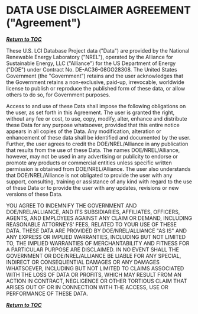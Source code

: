 # DATA USE DISCLAIMER AGREEMENT (&quot;Agreement&quot;)

[**_Return to TOC_**](./00-sub-handbook-landing.md)

These U.S. LCI Database Project data (&quot;Data&quot;) are provided by the National Renewable Energy Laboratory (&quot;NREL&quot;), operated by the Alliance for Sustainable Energy, LLC (&quot;Alliance&quot;) for the US Department of Energy (&quot;DOE&quot;) under Contract No. DE-AC36-08GO28308. The United States Government (the &quot;Government&quot;) retains and the user acknowledges that the Government retains a non-exclusive, paid-up, irrevocable, worldwide license to publish or reproduce the published form of these data, or allow others to do so, for Government purposes.

Access to and use of these Data shall impose the following obligations on the user, as set forth in this Agreement. The user is granted the right, without any fee or cost, to use, copy, modify, alter, enhance and distribute these Data for any purpose whatsoever, provided that this entire notice appears in all copies of the Data. Any modification, alteration or enhancement of these data shall be identified and documented by the user. Further, the user agrees to credit the DOE/NREL/Alliance in any publication that results from the use of these Data. The names DOE/NREL/Alliance, however, may not be used in any advertising or publicity to endorse or promote any products or commercial entities unless specific written permission is obtained from DOE/NREL/Alliance. The user also understands that DOE/NREL/Alliance is not obligated to provide the user with any support, consulting, training or assistance of any kind with regard to the use of these Data or to provide the user with any updates, revisions or new versions of these Data.

YOU AGREE TO INDEMNIFY THE GOVERNMENT AND DOE/NREL/ALLIANCE, AND ITS SUBSIDIARIES, AFFILIATES, OFFICERS, AGENTS, AND EMPLOYEES AGAINST ANY CLAIM OR DEMAND, INCLUDING REASONABLE ATTORNEYS&#39; FEES, RELATED TO YOUR USE OF THESE DATA. THESE DATA ARE PROVIDED BY DOE/NREL/ALLIANCE &quot;AS IS&quot; AND ANY EXPRESS OR IMPLIED WARRANTIES, INCLUDING BUT NOT LIMITED TO, THE IMPLIED WARRANTIES OF MERCHANTABILITY AND FITNESS FOR A PARTICULAR PURPOSE ARE DISCLAIMED. IN NO EVENT SHALL THE GOVERNMENT OR DOE/NREL/ALLIANCE BE LIABLE FOR ANY SPECIAL, INDIRECT OR CONSEQUENTIAL DAMAGES OR ANY DAMAGES WHATSOEVER, INCLUDING BUT NOT LIMITED TO CLAIMS ASSOCIATED WITH THE LOSS OF DATA OR PROFITS, WHICH MAY RESULT FROM AN ACTION IN CONTRACT, NEGLIGENCE OR OTHER TORTIOUS CLAIM THAT ARISES OUT OF OR IN CONNECTION WITH THE ACCESS, USE OR PERFORMANCE OF THESE DATA.

[**_Return to TOC_**](./00-sub-handbook-landing.md)

